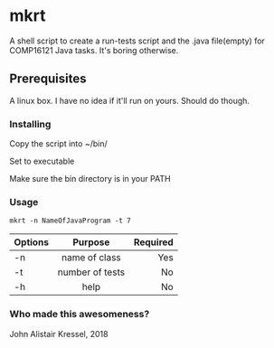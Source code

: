 # mkrt
A shell script to create a run-tests script and the .java file(empty) for COMP16121 Java tasks. It's boring otherwise.

## Prerequisites
A linux box. I have no idea if it'll run on yours. Should do though.

### Installing
Copy the script into ~/bin/

Set to executable

Make sure the bin directory is in your PATH

### Usage

```
mkrt -n NameOfJavaProgram -t 7
```

| Options      | Purpose       | Required  |
| ------------ |:-------------:| ---------:|
| -n    |name of class  | Yes       |
|-t    |number of tests| No       |
|-h     | help | No |

### Who made this awesomeness?
John Alistair Kressel, 2018
